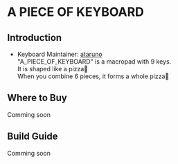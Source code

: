 # A PIECE OF KEYBOARD

## Introduction
* Keyboard Maintainer: [ataruno](https://github.com/ataruno)  
"A_PIECE_OF_KEYBOARD" is a macropad with 9 keys.  
It is shaped like a pizza🍕  
When you combine 6 pieces, it forms a whole pizza🍕  

## Where to Buy
Comming soon

## Build Guide
Comming soon
